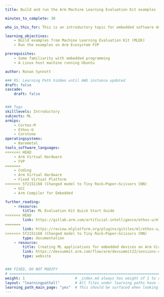 ```yaml
---
title: Build and run the Arm Machine Learning Evaluation Kit examples

minutes_to_complete: 30

who_is_this_for: This is an introductory topic for embedded software developers interested in machine learning applications.

learning_objectives:
    - Build examples from Machine Learning Evaluation Kit (MLEK)
    - Run the examples on Arm Ecosystem FVP

prerequisites:
    - Some familiarity with embedded programming
    - A Linux host machine running Ubuntu

author: Ronan Synnott

### RS: Learning Path hidden until AWS instance updated
draft: false
cascade:
    draft: false


### Tags
skilllevels: Introductory
subjects: ML
armips:
    - Cortex-M
    - Ethos-U
    - Corstone
operatingsystems:
    - Baremetal
tools_software_languages:
<<<<<<< HEAD
    - Arm Virtual Hardware
    - FVP
=======
    - Coding
    - Arm Virtual Hardware
    - Fixed Virtual Platform
>>>>>>> 5f2151168 (Changed model to Tiny Rock–Paper–Scissors CNN)
    - GCC
    - Arm Compiler for Embedded

further_reading:
    - resource:
        title: ML Evaluation Kit Quick Start Guide
<<<<<<< HEAD
        link: https://gitlab.arm.com/artificial-intelligence/ethos-u/ml-embedded-evaluation-kit/-/blob/main/docs/quick_start.md
=======
        link: https://review.mlplatform.org/plugins/gitiles/ml/ethos-u/ml-embedded-evaluation-kit/+/HEAD/docs/quick_start.md
>>>>>>> 5f2151168 (Changed model to Tiny Rock–Paper–Scissors CNN)
        type: documentation
    - resource:
        title: Creating ML applications for embedded devices on Arm Virtual Hardware
        link: https://devsummit.arm.com/flow/arm/devsummit22/sessions-catalog/page/sessions/session/1656589322296001Tbrk
        type: website


### FIXED, DO NOT MODIFY
# ================================================================================
weight: 1                       # _index.md always has weight of 1 to order correctly
layout: "learningpathall"       # All files under learning paths have this same wrapper
learning_path_main_page: "yes"  # This should be surfaced when looking for related content. Only set for _index.md of learning path content.
---
```

